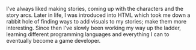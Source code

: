 I've always liked making stories, coming up with the characters and the story arcs. Later in life, I was introduced into HTML which took me down a rabbit hole of finding ways to add visuals to my stories; make them more interesting. Since then I've slowly been working my way up the ladder, learning different programming languages and everything I can to eventually become a game developer.